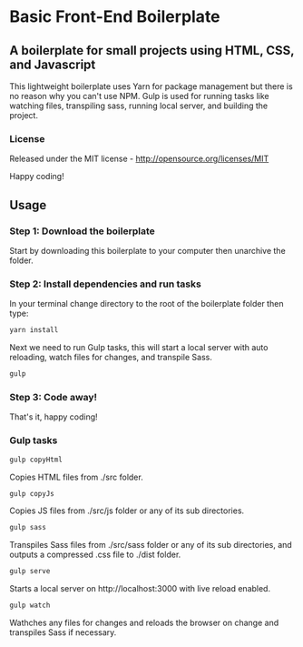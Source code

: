 # Basic Front-End Boilerplate
## A boilerplate for small projects using HTML, CSS, and Javascript
This lightweight boilerplate uses Yarn for package management but there is no reason why you can't use NPM. Gulp is used for running tasks like watching files, transpiling sass, running local server, and building the project.

### License
Released under the MIT license - http://opensource.org/licenses/MIT

Happy coding!

## Usage
### Step 1: Download the boilerplate
Start by downloading this boilerplate to your computer then unarchive the folder.

### Step 2: Install dependencies and run tasks
In your terminal change directory to the root of the boilerplate folder then type:
```bash
yarn install
```
Next we need to run Gulp tasks, this will start a local server with auto reloading, watch files for changes, and transpile Sass.
```bash
gulp
```

### Step 3: Code away!
That's it, happy coding!

### Gulp tasks
```bash
gulp copyHtml
```
Copies HTML files from ./src folder.

```bash
gulp copyJs
```
Copies JS files from ./src/js folder or any of its sub directories.

```bash
gulp sass
```
Transpiles Sass files from ./src/sass folder or any of its sub directories, and outputs a compressed .css file to ./dist folder.

```bash
gulp serve
```
Starts a local server on http://localhost:3000 with live reload enabled.

```bash
gulp watch
```
Wathches any files for changes and reloads the browser on change and transpiles Sass if necessary.